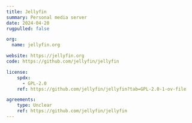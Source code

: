 ```yaml
---
title: Jellyfin
summary: Personal media server
date: 2024-04-20
rugpulled: false

org:
  name: jellyfin.org

website: https://jellyfin.org
code: https://github.com/jellyfin/jellyfin

license:
    spdx:
      - GPL-2.0
    ref: https://github.com/jellyfin/jellyfin?tab=GPL-2.0-1-ov-file

agreements:
    type: Unclear
    ref: https://github.com/jellyfin/jellyfin
---
```

